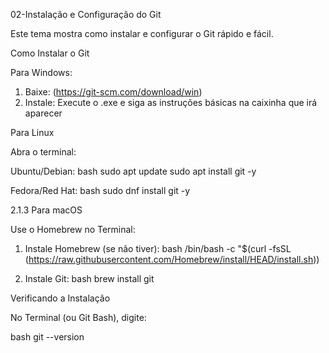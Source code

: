 02-Instalação e Configuração do Git

Este tema mostra como instalar e configurar o Git rápido e fácil.

Como Instalar o Git

Para Windows:

1.  Baixe: (https://git-scm.com/download/win)
2.  Instale: Execute o .exe e siga as instruções básicas na caixinha que irá aparecer

Para Linux

Abra o terminal:

  Ubuntu/Debian:
    bash
    sudo apt update
    sudo apt install git -y
    
  Fedora/Red Hat:
    bash
    sudo dnf install git -y
    
2.1.3 Para macOS

Use o Homebrew no Terminal:

1.  Instale Homebrew (se não tiver):
    bash
    /bin/bash -c "$(curl -fsSL (https://raw.githubusercontent.com/Homebrew/install/HEAD/install.sh))
    
2.  Instale Git:
    bash
    brew install git
    
Verificando a Instalação

No Terminal (ou Git Bash), digite:

bash
git --version
